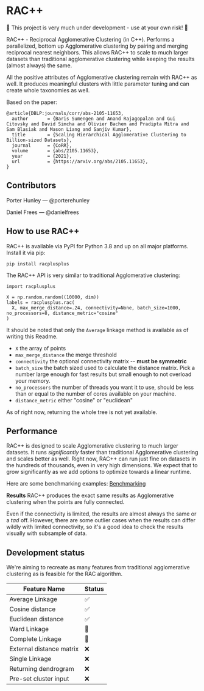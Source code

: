 # RAC++
🚧 This project is very much under development - use at your own risk! 🚧

RAC++ - Reciprocal Agglomerative Clustering (in C++). Performs a parallelized, bottom up Agglomerative clustering by pairing and merging reciprocal nearest neighbors. This allows RAC++ to scale to much larger datasets than traditional agglomerative clustering while keeping the results (almost always) the same.

All the positive attributes of Agglomerative clustering remain with RAC++ as well. It produces meaningful clusters with little parameter tuning and can create whole taxonomies as well. 

Based on the paper:
```
@article{DBLP:journals/corr/abs-2105-11653,
  author       = {Baris Sumengen and Anand Rajagopalan and Gui Citovsky and David Simcha and Olivier Bachem and Pradipta Mitra and Sam Blasiak and Mason Liang and Sanjiv Kumar},
  title        = {Scaling Hierarchical Agglomerative Clustering to Billion-sized Datasets},
  journal      = {CoRR},
  volume       = {abs/2105.11653},
  year         = {2021},
  url          = {https://arxiv.org/abs/2105.11653},
}
```

## Contributors

Porter Hunley — @porterehunley

Daniel Frees — @danielfrees

## How to use RAC++

RAC++ is available via PyPI for Python 3.8 and up on all major platforms. Install it via pip:
```
pip install racplusplus
```

The RAC++ API is very similar to traditional Agglomerative clustering:
```
import racplusplus

X = np.random.random((10000, dim))
labels = racplusplus.rac(
  X, max_merge_distance=.24, connectivity=None, batch_size=1000, no_processors=8, distance_metric="cosine"
)
```

It should be noted that only the ` Average ` linkage method is available as of writing this Readme.

- ` X ` the array of points
- ` max_merge_distance ` the merge threshold
- ` connectivity ` the optional connectivity matrix -- **must be symmetric**
- ` batch_size ` the batch sized used to calculate the distance matrix. Pick a number large enough for fast results but small enough to not overload your memory.
- ` no_processors ` the number of threads you want it to use, should be less than or equal to the number of cores available on your machine. 
- ` distance_metric ` either "cosine" or "euclidean"

As of right now, returning the whole tree is not yet available.

## Performance
RAC++ is designed to scale Agglomerative clustering to much larger datasets. It runs *significantly* faster than traditional Agglomerative clustering and scales better as well. Right now, RAC++ can run just fine on datasets in the hundreds of thousands, even in very high dimensions. We expect that to grow significantly as we add options to optimize towards a linear runtime.

Here are some benchmarking examples: [Benchmarking](https://github.com/mediboard/racplusplus/blob/main/notebooks/RACBenchmarks.ipynb)

**Results**
RAC++ produces the exact same results as Agglomerative clustering when the points are fully connected.

 Even if the connectivity is limited, the results are almost always the same or a *tad* off. However, there are some outlier cases when the results can differ wildly with limited connectivity, so it's a good idea to check the results visually with subsample of data.

## Development status
We're aiming to recreate as many features from traditional agglomerative clustering as is feasible for the RAC algorithm. 


|         Feature Name     |  Status |
|--------------------------|---------|
| Average Linkage          |   ✅     |
| Cosine distance          |   ✅     |
| Euclidean distance       |   ✅     |
| Ward Linkage             |   🚧     |
| Complete Linkage         |   🚧     |
| External distance matrix |   ❌     |
| Single Linkage           |   ❌     |
| Returning dendrogram     |   ❌     |
| Pre-set cluster input    |   ❌     |
